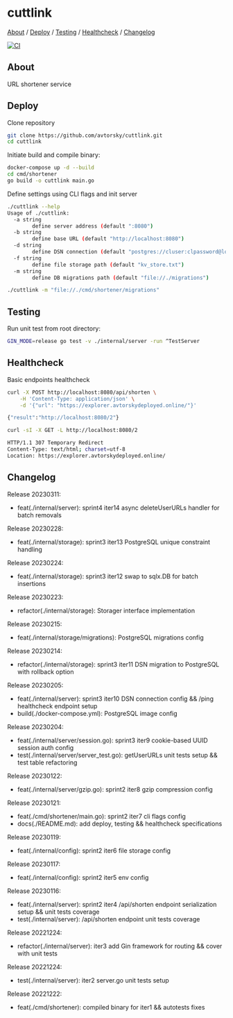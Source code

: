 # cuttlink

[About](#about) /
[Deploy](#deploy) /
[Testing](#testing) /
[Healthcheck](#healthcheck) /
[Changelog](#changelog)

[![CI](https://github.com/avtorsky/cuttlink/actions/workflows/shortenertest.yml/badge.svg?branch=iter13)](https://github.com/avtorsky/cuttlink/actions/workflows/shortenertest.yml)

## About
URL shortener service

## Deploy

Clone repository 

```bash
git clone https://github.com/avtorsky/cuttlink.git
cd cuttlink
```

Initiate build and compile binary:

```bash
docker-compose up -d --build
cd cmd/shortener
go build -o cuttlink main.go
```

Define settings using CLI flags and init server

```bash
./cuttlink --help        
Usage of ./cuttlink:
  -a string
    	define server address (default ":8080")
  -b string
    	define base URL (default "http://localhost:8080")
  -d string
    	define DSN connection (default "postgres://cluser:clpassword@localhost/cldev?sslmode=disable")
  -f string
    	define file storage path (default "kv_store.txt")
  -m string
    	define DB migrations path (default "file://./migrations")

./cuttlink -m "file://./cmd/shortener/migrations"
```

## Testing

Run unit test from root directory:

```bash
GIN_MODE=release go test -v ./internal/server -run ^TestServer
```

## Healthcheck

Basic endpoints healthcheck

```bash
curl -X POST http://localhost:8080/api/shorten \
    -H 'Content-Type: application/json' \
    -d '{"url": "https://explorer.avtorskydeployed.online/"}'

{"result":"http://localhost:8080/2"}
```

```bash
curl -sI -X GET -L http://localhost:8080/2

HTTP/1.1 307 Temporary Redirect
Content-Type: text/html; charset=utf-8
Location: https://explorer.avtorskydeployed.online/
```

## Changelog

Release 20230311:
* feat(./internal/server): sprint4 iter14 async deleteUserURLs handler for batch removals

Release 20230228:
* feat(./internal/storage): sprint3 iter13 PostgreSQL unique constraint handling

Release 20230224:
* feat(./internal/storage): sprint3 iter12 swap to sqlx.DB for batch insertions

Release 20230223:
* refactor(./internal/storage): Storager interface implementation

Release 20230215:
* feat(./internal/storage/migrations): PostgreSQL migrations config

Release 20230214:
* refactor(./internal/storage): sprint3 iter11 DSN migration to PostgreSQL with rollback option

Release 20230205:
* feat(./internal/server): sprint3 iter10 DSN connection config && /ping healthcheck endpoint setup
* build(./docker-compose.yml): PostgreSQL image config

Release 20230204:
* feat(./internal/server/session.go): sprint3 iter9 cookie-based UUID session auth config
* test(./internal/server/server_test.go): getUserURLs unit tests setup && test table refactoring

Release 20230122:
* feat(./internal/server/gzip.go): sprint2 iter8 gzip compression config

Release 20230121:
* feat(./cmd/shortener/main.go): sprint2 iter7 cli flags config
* docs(./README.md): add deploy, testing && healthcheck specifications

Release 20230119:
* feat(./internal/config): sprint2 iter6 file storage config

Release 20230117:
* feat(./internal/config): sprint2 iter5 env config

Release 20230116:
* feat(./internal/server): sprint2 iter4 /api/shorten endpoint serialization setup && unit tests coverage
* test(./internal/server): /api/shorten endpoint unit tests coverage

Release 20221224:
* refactor(./internal/server): iter3 add Gin framework for routing && cover with unit tests

Release 20221224:
* test(./internal/server): iter2 server.go unit tests setup

Release 20221222:
* feat(./cmd/shortener): compiled binary for iter1 && autotests fixes
